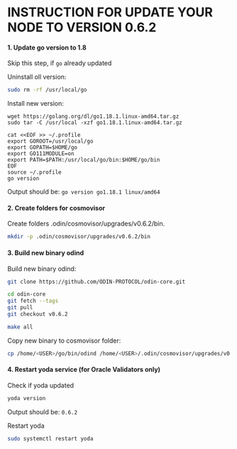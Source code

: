 # INSTRUCTION FOR UPDATE YOUR NODE TO VERSION 0.6.2

#### 1. Update go version to 1.8
Skip this step, if `go` already updated

Uninstall oll version:
```bash 
sudo rm -rf /usr/local/go
```

Install new version:
```bash:
wget https://golang.org/dl/go1.18.1.linux-amd64.tar.gz
sudo tar -C /usr/local -xzf go1.18.1.linux-amd64.tar.gz

cat <<EOF >> ~/.profile
export GOROOT=/usr/local/go
export GOPATH=$HOME/go
export GO111MODULE=on
export PATH=$PATH:/usr/local/go/bin:$HOME/go/bin
EOF
source ~/.profile
go version
```

Output should be: `go version go1.18.1 linux/amd64`

#### 2. Create folders for cosmovisor

Create folders .odin/cosmovisor/upgrades/v0.6.2/bin.
```bash
mkdir -p .odin/cosmovisor/upgrades/v0.6.2/bin
```

#### 3. Build new binary odind

Build new binary odind:
```bash
git clone https://github.com/ODIN-PROTOCOL/odin-core.git

cd odin-core
git fetch --tags
git pull
git checkout v0.6.2

make all
```

Copy new binary to cosmovisor folder:
```bash
cp /home/<USER>/go/bin/odind /home/<USER>/.odin/cosmovisor/upgrades/v0.6.2/bin/odind
```

#### 4. Restart yoda service (for Oracle Validators only)

Check if yoda updated
```bash
yoda version
```

Output should be: `0.6.2`


Restart yoda
```bash
sudo systemctl restart yoda
```

